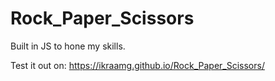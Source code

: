 # Rock_Paper_Scissors
Built in JS to hone my skills.

Test it out on:
https://ikraamg.github.io/Rock_Paper_Scissors/
